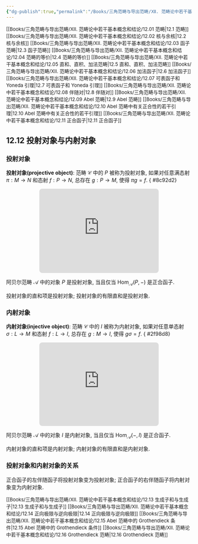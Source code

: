 ```yaml
---
{"dg-publish":true,"permalink":"/Books/三角范畴与导出范畴/Ⅻ. 范畴论中若干基本概念和结论/12.12 投射对象与内射对象/","dgPassFrontmatter":true,"created":"2024-07-06T09:51:14.011+08:00","updated":"2024-08-24T22:05:54.905+08:00"}
---
```


<font size="2"> [[Books/三角范畴与导出范畴/Ⅻ. 范畴论中若干基本概念和结论/12.01 范畴\|12.1 范畴]]   </font>
<font size="2"> [[Books/三角范畴与导出范畴/Ⅻ. 范畴论中若干基本概念和结论/12.02 核与余核\|12.2 核与余核]]   </font>
<font size="2"> [[Books/三角范畴与导出范畴/Ⅻ. 范畴论中若干基本概念和结论/12.03 函子范畴\|12.3 函子范畴]]   </font>
<font size="2"> [[Books/三角范畴与导出范畴/Ⅻ. 范畴论中若干基本概念和结论/12.04 范畴的等价\|12.4 范畴的等价]]  </font>
<font size="2"> [[Books/三角范畴与导出范畴/Ⅻ. 范畴论中若干基本概念和结论/12.05 直和、直积、加法范畴\|12.5 直和、直积、加法范畴]]   </font>
<font size="2"> [[Books/三角范畴与导出范畴/Ⅻ. 范畴论中若干基本概念和结论/12.06 加法函子\|12.6 加法函子]]   </font>
<font size="2"> [[Books/三角范畴与导出范畴/Ⅻ. 范畴论中若干基本概念和结论/12.07 可表函子和 Yoneda 引理\|12.7 可表函子和 Yoneda 引理]]   </font>
<font size="2"> [[Books/三角范畴与导出范畴/Ⅻ. 范畴论中若干基本概念和结论/12.08 伴随对\|12.8 伴随对]]   </font>
<font size="2"> [[Books/三角范畴与导出范畴/Ⅻ. 范畴论中若干基本概念和结论/12.09 Abel 范畴\|12.9 Abel 范畴]]   </font>
<font size="2"> [[Books/三角范畴与导出范畴/Ⅻ. 范畴论中若干基本概念和结论/12.10 Abel 范畴中有关正合性的若干引理\|12.10 Abel 范畴中有关正合性的若干引理]]   </font>
<font size="2"> [[Books/三角范畴与导出范畴/Ⅻ. 范畴论中若干基本概念和结论/12.11 正合函子\|12.11 正合函子]]   </font>
## 12.12 投射对象与内射对象

### 投射对象

**投射对象(projective object)**: 范畴 $\mathcal{C}$ 中的 $P$ 被称为投射对象, 如果对任意满态射 $\pi:M\rightarrow N$ 和态射 $f:P \rightarrow N$, 总存在 $g:P\rightarrow M$, 使得 $\pi g=f$.
{ #8c92d2}

<div style="text-align: center;">
<iframe class="quiver-embed" src="https://q.uiver.app/#q=WzAsNCxbMCwxLCJNIl0sWzEsMSwiTiJdLFsyLDEsIjAiXSxbMSwwLCJQIl0sWzAsMSwiXFxwaSJdLFsxLDJdLFszLDEsImYiXSxbMywwLCJnIiwyLHsic3R5bGUiOnsiYm9keSI6eyJuYW1lIjoiZGFzaGVkIn19fV0sWzYsNywiIiwwLHsic2hvcnRlbiI6eyJzb3VyY2UiOjIwLCJ0YXJnZXQiOjIwfX1dXQ==&embed" width="324" height="228" style="border-radius: 8px; border: none;"></iframe>
</div>

阿贝尔范畴 $\mathcal{A}$ 中的对象 $P$ 是投射对象, 当且仅当 $\mathrm{Hom}_{\mathcal{A}}(P,-)$ 是正合函子.

投射对象的直和项是投射对象; 投射对象的有限直和是投射对象. 

### 内射对象

**内射对象(injective object)**: 范畴 $\mathcal{C}$ 中的 $I$ 被称为内射对象, 如果对任意单态射 $\sigma:L\rightarrow M$ 和态射 $f:L \rightarrow I$, 总存在 $g:M\rightarrow I$, 使得 $g\sigma=f$.
{ #2f98d8}

<div style="text-align: center;">
<iframe class="quiver-embed" src="https://q.uiver.app/#q=WzAsNCxbMSwwLCJMIl0sWzIsMCwiTSJdLFsxLDEsIkkiXSxbMCwwLCIwIl0sWzAsMSwiXFxzaWdtYSJdLFsxLDIsImciLDAseyJzdHlsZSI6eyJib2R5Ijp7Im5hbWUiOiJkYXNoZWQifX19XSxbMCwyLCJmIiwyXSxbMywwXSxbNiw1LCIiLDAseyJzaG9ydGVuIjp7InNvdXJjZSI6MjAsInRhcmdldCI6MjB9fV1d&embed" width="324" height="226" style="border-radius: 8px; border: none;"></iframe>
</div>

阿贝尔范畴 $\mathcal{A}$ 中的对象 $I$ 是内射对象, 当且仅当 $\mathrm{Hom}_{\mathcal{A}}(-,I)$ 是正合函子.

内射对象的直和项是内射对象; 内射对象的有限直和是内射对象. 

### 投射对象和内射对象的关系

正合函子的左伴随函子将投射对象变为投射对象; 正合函子的右伴随函子将内射对象变为内射对象. 

<font size="2"> [[Books/三角范畴与导出范畴/Ⅻ. 范畴论中若干基本概念和结论/12.13 生成子和与生成子\|12.13 生成子和与生成子]]   </font>
<font size="2"> [[Books/三角范畴与导出范畴/Ⅻ. 范畴论中若干基本概念和结论/12.14 正向极限与逆向极限\|12.14 正向极限与逆向极限]]   </font>
<font size="2"> [[Books/三角范畴与导出范畴/Ⅻ. 范畴论中若干基本概念和结论/12.15 Abel 范畴中的 Grothendieck 条件\|12.15 Abel 范畴中的 Grothendieck 条件]]   </font>
<font size="2"> [[Books/三角范畴与导出范畴/Ⅻ. 范畴论中若干基本概念和结论/12.16 Grothendieck 范畴\|12.16 Grothendieck 范畴]]  </font>